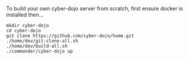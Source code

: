 
To build your own cyber-dojo server from scratch, first ensure docker is installed then...

```
mkdir cyber-dojo
cd cyber-dojo
git clone https://github.com/cyber-dojo/home.git
./home/dev/git-clone-all.sh
./home/dev/build-all.sh
./commander/cyber-dojo up
```

